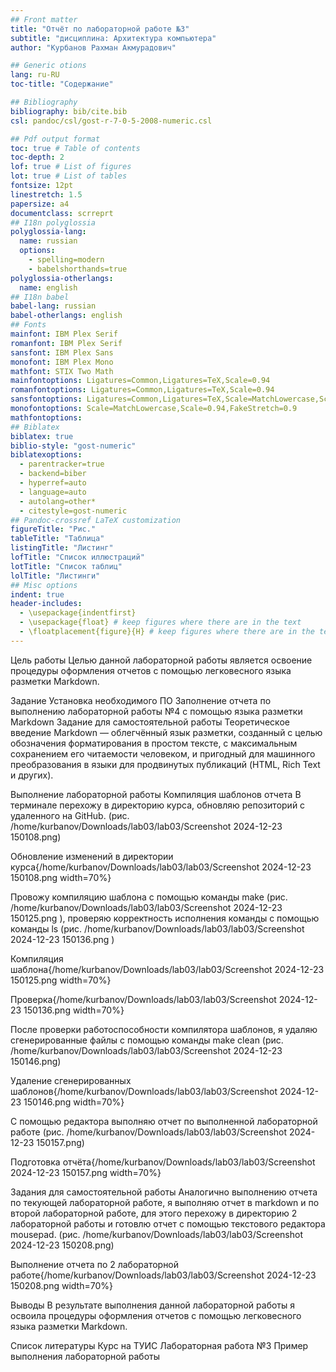 ```yaml
---
## Front matter
title: "Отчёт по лабораторной работе №3"
subtitle: "дисциплина: Архитектура компьютера"
author: "Курбанов Рахман Акмурадович"

## Generic otions
lang: ru-RU
toc-title: "Содержание"

## Bibliography
bibliography: bib/cite.bib
csl: pandoc/csl/gost-r-7-0-5-2008-numeric.csl

## Pdf output format
toc: true # Table of contents
toc-depth: 2
lof: true # List of figures
lot: true # List of tables
fontsize: 12pt
linestretch: 1.5
papersize: a4
documentclass: scrreprt
## I18n polyglossia
polyglossia-lang:
  name: russian
  options:
	- spelling=modern
	- babelshorthands=true
polyglossia-otherlangs:
  name: english
## I18n babel
babel-lang: russian
babel-otherlangs: english
## Fonts
mainfont: IBM Plex Serif
romanfont: IBM Plex Serif
sansfont: IBM Plex Sans
monofont: IBM Plex Mono
mathfont: STIX Two Math
mainfontoptions: Ligatures=Common,Ligatures=TeX,Scale=0.94
romanfontoptions: Ligatures=Common,Ligatures=TeX,Scale=0.94
sansfontoptions: Ligatures=Common,Ligatures=TeX,Scale=MatchLowercase,Scale=0.94
monofontoptions: Scale=MatchLowercase,Scale=0.94,FakeStretch=0.9
mathfontoptions:
## Biblatex
biblatex: true
biblio-style: "gost-numeric"
biblatexoptions:
  - parentracker=true
  - backend=biber
  - hyperref=auto
  - language=auto
  - autolang=other*
  - citestyle=gost-numeric
## Pandoc-crossref LaTeX customization
figureTitle: "Рис."
tableTitle: "Таблица"
listingTitle: "Листинг"
lofTitle: "Список иллюстраций"
lotTitle: "Список таблиц"
lolTitle: "Листинги"
## Misc options
indent: true
header-includes:
  - \usepackage{indentfirst}
  - \usepackage{float} # keep figures where there are in the text
  - \floatplacement{figure}{H} # keep figures where there are in the text
---
```

Цель работы
Целью данной лабораторной работы является освоение процедуры оформления отчетов с помощью легковесного языка разметки Markdown.

Задание
Установка необходимого ПО
Заполнение отчета по выполнению лабораторной работы №4 с помощью языка разметки Markdown
Задание для самостоятельной работы
Теоретическое введение
Markdown — облегчённый язык разметки, созданный с целью обозначения форматирования в простом тексте, с максимальным сохранением его читаемости человеком, и пригодный для машинного преобразования в языки для продвинутых публикаций (HTML, Rich Text и других).

Выполнение лабораторной работы
Компиляция шаблонов отчета
В терминале перехожу в директорию курса, обновляю репозиторий с удаленного на GitHub. (рис. /home/kurbanov/Downloads/lab03/lab03/Screenshot 2024-12-23 150108.png)

Обновление изменений в директории курса{/home/kurbanov/Downloads/lab03/lab03/Screenshot 2024-12-23 150108.png width=70%}

Провожу компиляцию шаблона с помощью команды make (рис. /home/kurbanov/Downloads/lab03/lab03/Screenshot 2024-12-23 150125.png ), проверяю корректность исполнения команды с помощью команды ls (рис. /home/kurbanov/Downloads/lab03/lab03/Screenshot 2024-12-23 150136.png )

Компиляция шаблона{/home/kurbanov/Downloads/lab03/lab03/Screenshot 2024-12-23 150125.png width=70%}

Проверка{/home/kurbanov/Downloads/lab03/lab03/Screenshot 2024-12-23 150136.png width=70%}

После проверки работоспособности компилятора шаблонов, я удаляю сгенерированные файлы с помощью команды make clean (рис. /home/kurbanov/Downloads/lab03/lab03/Screenshot 2024-12-23 150146.png)

Удаление сгенерированных шаблонов{/home/kurbanov/Downloads/lab03/lab03/Screenshot 2024-12-23 150146.png width=70%}

С помощью редактора выполняю отчет по выполненной лабораторной работе (рис. /home/kurbanov/Downloads/lab03/lab03/Screenshot 2024-12-23 150157.png)

Подготовка отчёта{/home/kurbanov/Downloads/lab03/lab03/Screenshot 2024-12-23 150157.png width=70%}

Задания для самостоятельной работы
Аналогично выполнению отчета по текующей лабораторной работе, я выполняю отчет в markdown и по второй лабораторной работе, для этого перехожу в директорию 2 лабораторной работы и готовлю отчет с помощью текстового редактора mousepad. (рис. /home/kurbanov/Downloads/lab03/lab03/Screenshot 2024-12-23 150208.png)

Выполнение отчета по 2 лабораторной работе{/home/kurbanov/Downloads/lab03/lab03/Screenshot 2024-12-23 150208.png width=70%}

Выводы
В результате выполнения данной лабораторной работы я освоила процедуры оформления отчетов с помощью легковесного языка разметки Markdown.

Список литературы
Курс на ТУИС
Лабораторная работа №3
Пример выполнения лабораторной работы
